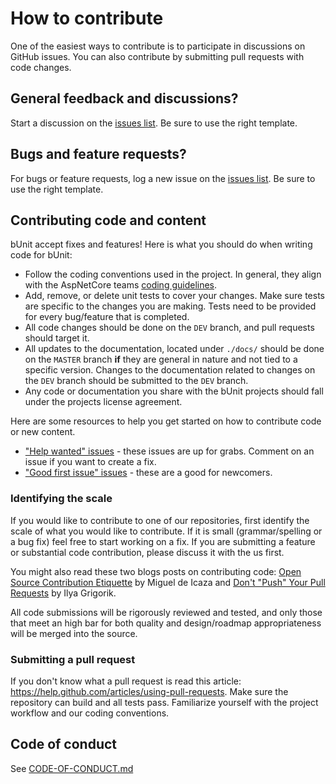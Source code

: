 # How to contribute

One of the easiest ways to contribute is to participate in discussions on GitHub issues. You can also contribute by submitting pull requests with code changes.

## General feedback and discussions?
Start a discussion on the [issues list](https://github.com/egil/bunit/issues). Be sure to use the right template.

## Bugs and feature requests?
For bugs or feature requests, log a new issue on the [issues list](https://github.com/egil/bunit/issues). Be sure to use the right template.

## Contributing code and content

bUnit accept fixes and features! Here is what you should do when writing code for bUnit:

- Follow the coding conventions used in the project. In general, they align with the AspNetCore teams [coding guidelines](https://github.com/dotnet/aspnetcore/wiki/Engineering-guidelines#coding-guidelines).
- Add, remove, or delete unit tests to cover your changes. Make sure tests are specific to the changes you are making. Tests need to be provided for every bug/feature that is completed.
- All code changes should be done on the `DEV` branch, and pull requests should target it.
- All updates to the documentation, located under `./docs/` should be done on the `MASTER` branch **if** they are general in nature and not tied to a specific version. Changes to the documentation related to changes on the `DEV` branch should be submitted to the `DEV` branch.
- Any code or documentation you share with the bUnit projects should fall under the projects license agreement.

Here are some resources to help you get started on how to contribute code or new content.

* ["Help wanted" issues](https://github.com/egil/bunit/labels/help%20wanted) - these issues are up for grabs. Comment on an issue if you want to create a fix.
* ["Good first issue" issues](https://github.com/egil/bunit/labels/good%20first%20issue) - these are a good for newcomers.

### Identifying the scale

If you would like to contribute to one of our repositories, first identify the scale of what you would like to contribute. If it is small (grammar/spelling or a bug fix) feel free to start working on a fix. If you are submitting a feature or substantial code contribution, please discuss it with the us first. 

You might also read these two blogs posts on contributing code: [Open Source Contribution Etiquette](http://tirania.org/blog/archive/2010/Dec-31.html) by Miguel de Icaza and [Don't "Push" Your Pull Requests](https://www.igvita.com/2011/12/19/dont-push-your-pull-requests/) by Ilya Grigorik. 

All code submissions will be rigorously reviewed and tested, and only those that meet an high bar for both quality and design/roadmap appropriateness will be merged into the source.

### Submitting a pull request

If you don't know what a pull request is read this article: https://help.github.com/articles/using-pull-requests. Make sure the repository can build and all tests pass. Familiarize yourself with the project workflow and our coding conventions.

## Code of conduct

See [CODE-OF-CONDUCT.md](./CODE-OF-CONDUCT.md)
